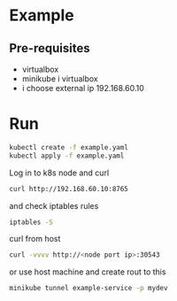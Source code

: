 # Example

## Pre-requisites
- virtualbox
- minikube i virtualbox
- i choose external ip 192.168.60.10

# Run

```bash
kubectl create -f example.yaml
kubectl apply -f example.yaml
```

Log in to k8s node and curl

```bash
curl http://192.168.60.10:8765
```
and check iptables rules

```bash
iptables -S
```

curl from host
```bash
curl -vvvv http://<node port ip>:30543
```

or use host machine and create rout to this

```bash
minikube tunnel example-service -p mydev
```